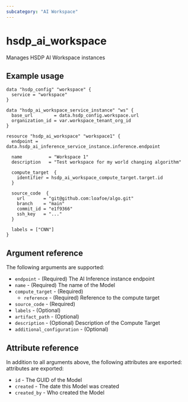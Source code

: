 ```yaml
---
subcategory: "AI Workspace"
---
```


# hsdp_ai_workspace

Manages HSDP AI Workspace instances

## Example usage

```hcl
data "hsdp_config" "workspace" {
  service = "workspace"
}

data "hsdp_ai_workspace_service_instance" "ws" {
  base_url        = data.hsdp_config.workspace.url
  organization_id = var.workspace_tenant_org_id
}

resource "hsdp_ai_workspace" "workspace1" {
  endpoint = data.hsdp_ai_inference_service_instance.inference.endpoint
  
  name          = "Workspace 1"
  description   = "Test workspace for my world changing algorithm"
 
  compute_target  {
    identifier = hsdp_ai_workspace_compute_target.target.id
  }
  
  source_code  {
    url       = "git@github.com:loafoe/algo.git"
    branch    = "main"
    commit_id = "e1f9366"
    ssh_key   = "..."
  }
  
  labels = ["CNN"]
}
```

## Argument reference

The following arguments are supported:

* `endpoint` - (Required) The AI Inference instance endpoint
* `name` - (Required) The name of the Model
* `compute_target` - (Required)
  * `reference` - (Required) Reference to the compute target
* `source_code` - (Required)
* `labels` - (Optional)
* `artifact_path` - (Optional)
* `description` - (Optional) Description of the Compute Target
* `additional_configuration` - (Optional)

## Attribute reference

In addition to all arguments above, the following attributes are exported:
attributes are exported:

* `id` - The GUID of the Model
* `created` - The date this Model  was created
* `created_by` - Who created the Model
